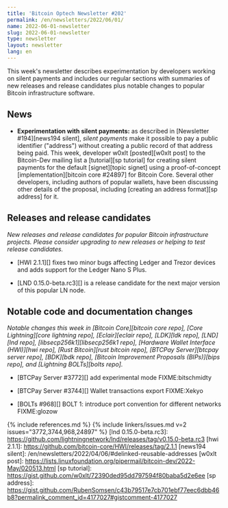```yaml
---
title: 'Bitcoin Optech Newsletter #202'
permalink: /en/newsletters/2022/06/01/
name: 2022-06-01-newsletter
slug: 2022-06-01-newsletter
type: newsletter
layout: newsletter
lang: en
---
```

This week's newsletter describes experimentation by developers working
on silent payments and includes our regular sections with summaries of
new releases and release candidates plus notable changes to popular
Bitcoin infrastructure software.

## News

- **Experimentation with silent payments:** as described in [Newsletter
  #194][news194 silent], *silent payments* make it possible to pay a
  public identifier ("address") without creating a public record of that
  address being paid.  This week, developer w0xlt [posted][w0xlt post]
  to the Bitcoin-Dev mailing list a [tutorial][sp tutorial] for creating
  silent payments for the default [signet][topic signet] using a
  proof-of-concept [implementation][bitcoin core #24897] for Bitcoin
  Core.  Several other developers, including authors of popular wallets,
  have been discussing other details of the proposal, including
  [creating an address format][sp address] for it.

## Releases and release candidates

*New releases and release candidates for popular Bitcoin infrastructure
projects.  Please consider upgrading to new releases or helping to test
release candidates.*

- [HWI 2.1.1][] fixes two minor bugs affecting Ledger and Trezor devices
  and adds support for the Ledger Nano S Plus.

- [LND 0.15.0-beta.rc3][] is a release candidate for the next major
  version of this popular LN node.

## Notable code and documentation changes

*Notable changes this week in [Bitcoin Core][bitcoin core repo], [Core
Lightning][core lightning repo], [Eclair][eclair repo], [LDK][ldk repo],
[LND][lnd repo], [libsecp256k1][libsecp256k1 repo], [Hardware Wallet
Interface (HWI)][hwi repo], [Rust Bitcoin][rust bitcoin repo], [BTCPay
Server][btcpay server repo], [BDK][bdk repo], [Bitcoin Improvement
Proposals (BIPs)][bips repo], and [Lightning BOLTs][bolts repo].*

- [BTCPay Server #3772][] add experimental mode FIXME:bitschmidty

- [BTCPay Server #3744][] Wallet transactions export FIXME:Xekyo

- [BOLTs #968][] BOLT 1: introduce port convention for different networks FIXME:glozow

{% include references.md %}
{% include linkers/issues.md v=2 issues="3772,3744,968,24897" %}
[lnd 0.15.0-beta.rc3]: https://github.com/lightningnetwork/lnd/releases/tag/v0.15.0-beta.rc3
[hwi 2.1.1]: https://github.com/bitcoin-core/HWI/releases/tag/2.1.1
[news194 silent]: /en/newsletters/2022/04/06/#delinked-reusable-addresses
[w0xlt post]: https://lists.linuxfoundation.org/pipermail/bitcoin-dev/2022-May/020513.html
[sp tutorial]: https://gist.github.com/w0xlt/72390ded95dd797594f80baba5d2e6ee
[sp address]: https://gist.github.com/RubenSomsen/c43b79517e7cb701ebf77eec6dbb46b8?permalink_comment_id=4177027#gistcomment-4177027
